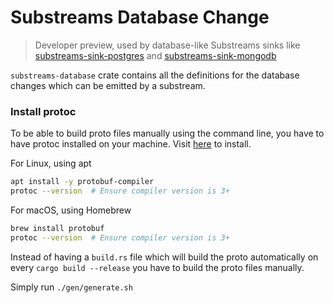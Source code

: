# Substreams Database Change

> Developer preview, used by database-like Substreams sinks like [substreams-sink-postgres](https://github.com/streamingfast/substreams-sink-postgres) and [substreams-sink-mongodb](https://github.com/streamingfast/substreams-sink-mongodb)

`substreams-database` crate contains all the definitions for the database changes which can be emitted by a substream.

### Install protoc

To be able to build proto files manually using the command line, you have to have protoc installed on your machine. Visit [here](https://grpc.io/docs/protoc-installation/) to install.

For Linux, using apt
```bash
apt install -y protobuf-compiler
protoc --version  # Ensure compiler version is 3+
```

For macOS, using Homebrew
```bash
brew install protobuf
protoc --version  # Ensure compiler version is 3+
```

Instead of having a `build.rs` file which will build the proto automatically on every `cargo build --release` you have to build the proto files manually.

Simply run `./gen/generate.sh`
